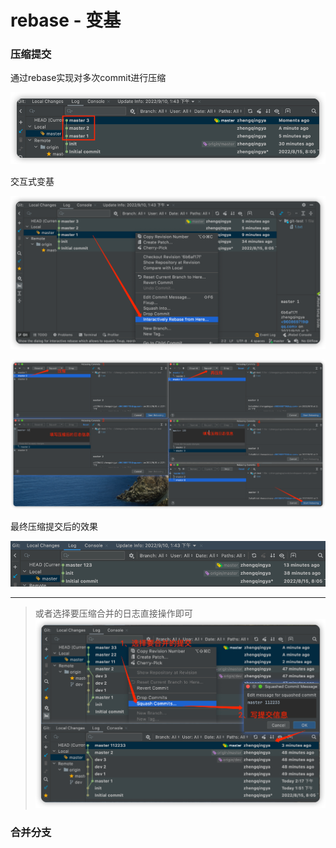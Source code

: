 # rebase - 变基

### 压缩提交

通过rebase实现对多次commit进行压缩

![git-rebase-interactively.png](images/git-rebase-interactively-01.png)

交互式变基

![git-rebase-interactively.png](images/git-rebase-interactively-02.png)

![git-rebase-interactively.png](images/git-rebase-interactively-03.png)

最终压缩提交后的效果

![git-rebase-interactively.png](images/git-rebase-interactively-04.png)

---

> 或者选择要压缩合并的日志直接操作即可
> ![git-squash-commit-message.png](images/git-squash-commit-message.png)

### 合并分支